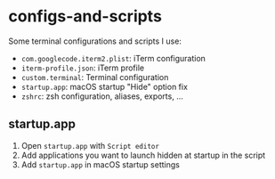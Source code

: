 # configs-and-scripts
Some terminal configurations and scripts I use:
* `com.googlecode.iterm2.plist`: iTerm configuration
* `iterm-profile.json`: iTerm profile
* `custom.terminal`: Terminal configuration
* `startup.app`: macOS startup "Hide" option fix
* `zshrc`: zsh configuration, aliases, exports, ...

## startup.app
1. Open `startup.app` with `Script editor`
2. Add applications you want to launch hidden at startup in the script
3. Add `startup.app` in macOS startup settings
